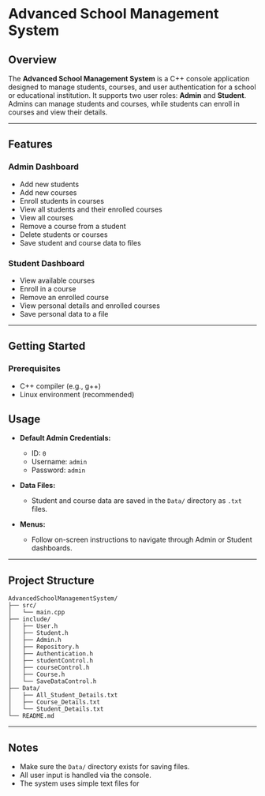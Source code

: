 # Advanced School Management System

## Overview

The **Advanced School Management System** is a C++ console application designed to manage students, courses, and user authentication for a school or educational institution. It supports two user roles: **Admin** and **Student**. Admins can manage students and courses, while students can enroll in courses and view their details.

---

## Features

### Admin Dashboard
- Add new students
- Add new courses
- Enroll students in courses
- View all students and their enrolled courses
- View all courses
- Remove a course from a student
- Delete students or courses
- Save student and course data to files

### Student Dashboard
- View available courses
- Enroll in a course
- Remove an enrolled course
- View personal details and enrolled courses
- Save personal data to a file

---

## Getting Started

### Prerequisites
- C++ compiler (e.g., g++)
- Linux environment (recommended)


## Usage

- **Default Admin Credentials:**
  - ID: `0`
  - Username: `admin`
  - Password: `admin`

- **Data Files:**
  - Student and course data are saved in the `Data/` directory as `.txt` files.

- **Menus:**
  - Follow on-screen instructions to navigate through Admin or Student dashboards.

---

## Project Structure

```
AdvancedSchoolManagementSystem/
├── src/
│   └── main.cpp
├── include/
│   ├── User.h
│   ├── Student.h
│   ├── Admin.h
│   ├── Repository.h
│   ├── Authentication.h
│   ├── studentControl.h
│   ├── courseControl.h
│   ├── Course.h
│   └── SaveDataControl.h
├── Data/
│   ├── All_Student_Details.txt
│   ├── Course_Details.txt
│   └── Student_Details.txt
└── README.md
```

---

## Notes

- Make sure the `Data/` directory exists for saving files.
- All user input is handled via the console.
- The system uses simple text files for